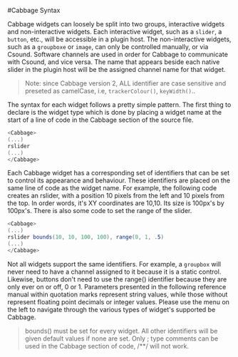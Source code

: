 #Cabbage Syntax

Cabbage widgets can loosely be split into two groups, interactive widgets and non-interactive widgets. Each interactive widget, such as a `slider`, a `button`, etc., will be accessible in a plugin host. The non-interactive widgets, such as a `groupboxe` or `image`, can only be controlled manually, or via Csound. Software channels are used in order for Cabbage to communicate with Csound, and vice versa. The name that appears beside each native slider in the plugin host will be the assigned channel name for that widget. 

>Note: since Cabbage version 2, ALL identifier are case sensitive and preseted as camelCase, i.e, `trackerColour()`, `keyWidth()`..

The syntax for each widget follows a pretty simple pattern. The first thing to declare is the widget type which is done by placing a widget name at the start of a line of code in the Cabbage section of the source file.

```csharp
<Cabbage>
(...)
rslider
(...)
</Cabbage>
```

Each Cabbage widget has a corresponding set of identifiers that can be set to control its appearance and behaviour. These identifiers are placed on the same line of code as the widget name. For example, the following code creates an rslider, with a position 10 pixels from the left and 10 pixels from the top. In order words, it's XY coordinates are 10,10. Its size is 100px's by 100px's. There is also some code to set the range of the slider. 

```csharp
<Cabbage>
(...)
rslider bounds(10, 10, 100, 100), range(0, 1, .5)
(...)
</Cabbage>
```

Not all widgets support the same identifiers. For example, a `groupbox` will never need to have a channel assigned to it because it is a static control. Likewise, buttons don't need to use the range() identifier because they are only ever on or off, 0 or 1. Parameters presented in the following reference manual within quotation marks represent string values, while those without represent floating point decimals or integer values. Please use the menu on the left to navigate through the various types of widget's supported be Cabbage. 


> bounds() must be set for every widget. All other identifiers will be given default values if none are set. 
> Only ; type comments can be used in the Cabbage section of code, /**/ will not work. 